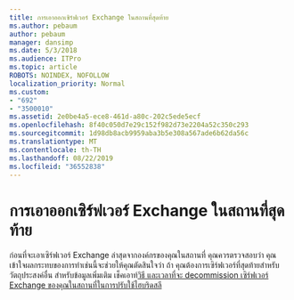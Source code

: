```yaml
---
title: การเอาออกเซิร์ฟเวอร์ Exchange ในสถานที่สุดท้าย
ms.author: pebaum
author: pebaum
manager: dansimp
ms.date: 5/3/2018
ms.audience: ITPro
ms.topic: article
ROBOTS: NOINDEX, NOFOLLOW
localization_priority: Normal
ms.custom:
- "692"
- "3500010"
ms.assetid: 2e0be4a5-ece8-461d-a80c-202c5ede5ecf
ms.openlocfilehash: 8f40c050d7e29c152f982d73e2204a52c350c293
ms.sourcegitcommit: 1d98db8acb9959aba3b5e308a567ade6b62da56c
ms.translationtype: MT
ms.contentlocale: th-TH
ms.lasthandoff: 08/22/2019
ms.locfileid: "36552838"
---
```

# <a name="removing-the-last-on-premises-exchange-server"></a>การเอาออกเซิร์ฟเวอร์ Exchange ในสถานที่สุดท้าย

ก่อนที่จะเอาเซิร์ฟเวอร์ Exchange ล่าสุดจากองค์กรของคุณในสถานที่ คุณควรตรวจสอบว่า คุณเข้าใจผลกระทบของการทำเช่นนี้จะช่วยให้คุณตัดสินใจว่า ถ้า คุณต้องการเซิร์ฟเวอร์ที่สุดท้ายสำหรับวัตถุประสงค์อื่น สำหรับข้อมูลเพิ่มเติม เช็คเอาท์[วิธี และเวลาที่จะ decommission เซิร์ฟเวอร์ Exchange ของคุณในสถานที่ในการปรับใช้ไฮบริดสลี](https://technet.microsoft.com/library/dn931280%28v=exchg.150%29.aspx)
  